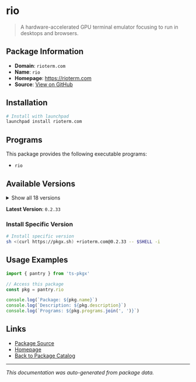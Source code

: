 # rio

> A hardware-accelerated GPU terminal emulator focusing to run in desktops and browsers.

## Package Information

- **Domain**: `rioterm.com`
- **Name**: `rio`
- **Homepage**: https://rioterm.com
- **Source**: [View on GitHub](https://github.com/pkgxdev/pantry/tree/main/projects/rioterm.com/package.yml)

## Installation

```bash
# Install with launchpad
launchpad install rioterm.com
```

## Programs

This package provides the following executable programs:

- `rio`

## Available Versions

<details>
<summary>Show all 18 versions</summary>

- `0.2.33`, `0.2.32`, `0.2.31`, `0.2.30`, `0.2.29`
- `0.2.28`, `0.2.27`, `0.2.26`, `0.2.25`, `0.2.24`
- `0.2.23`, `0.2.22`, `0.2.21`, `0.2.20`, `0.2.19`
- `0.2.18`, `0.2.17`, `0.2.16`

</details>

**Latest Version**: `0.2.33`

### Install Specific Version

```bash
# Install specific version
sh <(curl https://pkgx.sh) +rioterm.com@0.2.33 -- $SHELL -i
```

## Usage Examples

```typescript
import { pantry } from 'ts-pkgx'

// Access this package
const pkg = pantry.rio

console.log(`Package: ${pkg.name}`)
console.log(`Description: ${pkg.description}`)
console.log(`Programs: ${pkg.programs.join(', ')}`)
```

## Links

- [Package Source](https://github.com/pkgxdev/pantry/tree/main/projects/rioterm.com/package.yml)
- [Homepage](https://rioterm.com)
- [Back to Package Catalog](../../package-catalog.md)

---

*This documentation was auto-generated from package data.*
